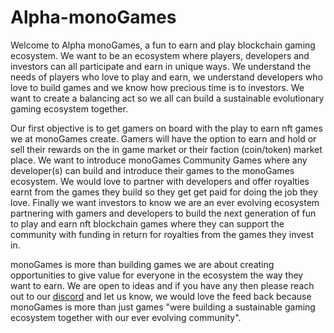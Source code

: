<h1>Alpha-monoGames</h1>

Welcome to Alpha monoGames, a fun to earn and play blockchain gaming ecosystem. We want to be an ecosystem where players, developers and investors can all participate and earn in unique ways. We understand the needs of players who love to play and earn, we understand developers who love to build games and we know how precious time is to investors. We want to create a balancing act so we all can build a sustainable evolutionary gaming ecosystem together.

Our first objective is to get gamers on board with the play to earn nft games we at monoGames create. Gamers will have the option to earn and hold or sell their rewards on the in game market or their faction (coin/token) market place. We want to introduce monoGames Community Games where any developer(s) can build and introduce their games to the monoGames ecosystem. We would love to partner with developers and offer royalties earnt from the games they build so they get get paid for doing the job they love. Finally we want investors to know we are an ever evolving ecosystem partnering with gamers and developers to build the next generation of fun to play and earn nft blockchain games where they can support the community with funding in return for royalties from the games they invest in.

monoGames is more than building games we are about creating opportunities to give value for everyone in the ecosystem the way they want to earn. We are open to ideas and if you have any then please reach out to our <a href="https://discord.gg/7mp3vy7y">discord</a> and let us know, we would love the feed back because monoGames is more than just games "were building a sustainable gaming ecosystem together with our ever evolving community".

